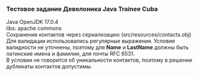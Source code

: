 ### Тестовое задание Девелоника Java Trainee Cuba

Java OpenJDK 17.0.4
<br>
libs: apache commons
<br>
Сохранение контактов через сериализацию (src/resources/contacts.obj)
<br>
Для валидации использовались регулярные выражения.
Условия валидности не уточнены, поэтому для **Name** и **LastName** должны быть латинские имена и фамилии, для почты RFC 6531.
<br>
В условии не говорится об уникальности контактов, поэтому в решении дубликаты контактов допустимы.
